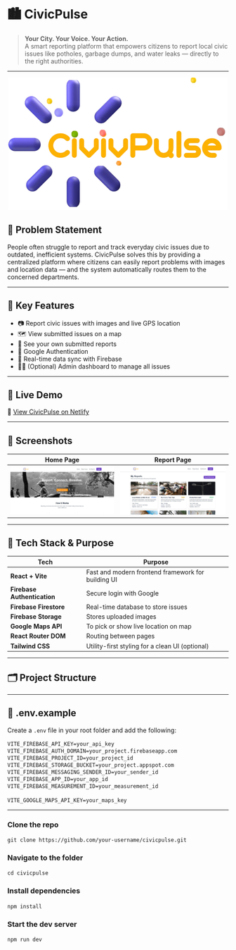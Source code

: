 # 🏙️ CivicPulse

> **Your City. Your Voice. Your Action.**  
A smart reporting platform that empowers citizens to report local civic issues like potholes, garbage dumps, and water leaks — directly to the right authorities.

---
<p align="center">
  <img src="https://github.com/Saquib-Anjum/CivicPulse/blob/main/frontend/public/logo.png" size={10}/>
  
</p>

## 📌 Problem Statement

People often struggle to report and track everyday civic issues due to outdated, inefficient systems. CivicPulse solves this by providing a centralized platform where citizens can easily report problems with images and location data — and the system automatically routes them to the concerned departments.

---

## 🎯 Key Features

- 📷 Report civic issues with images and live GPS location
- 🗺️ View submitted issues on a map
- 📁 See your own submitted reports
- 🔐 Google Authentication
- 📨 Real-time data sync with Firebase
- 🧑‍💻 (Optional) Admin dashboard to manage all issues

---

## 🚀 Live Demo

🔗 [View CivicPulse on Netlify](https://civic-pulse-sooty.vercel.app/)

---

## 📸 Screenshots

| Home Page | Report Page |
|-----------|-------------|
| ![Home](https://github.com/Saquib-Anjum/CivicPulse/blob/main/Screenshot/image.png) | ![Report](https://github.com/Saquib-Anjum/CivicPulse/blob/main/Screenshot/Screenshot%202025-04-26%20084132.png) |



---

## 🔧 Tech Stack & Purpose

| Tech | Purpose |
|------|---------|
| **React + Vite** | Fast and modern frontend framework for building UI |
| **Firebase Authentication** | Secure login with Google |
| **Firebase Firestore** | Real-time database to store issues |
| **Firebase Storage** | Stores uploaded images |
| **Google Maps API** | To pick or show live location on map |
| **React Router DOM** | Routing between pages |
| **Tailwind CSS** | Utility-first styling for a clean UI (optional) |

---

## 🗂️ Project Structure


---

## 🔐 .env.example

Create a `.env` file in your root folder and add the following:

```env
VITE_FIREBASE_API_KEY=your_api_key
VITE_FIREBASE_AUTH_DOMAIN=your_project.firebaseapp.com
VITE_FIREBASE_PROJECT_ID=your_project_id
VITE_FIREBASE_STORAGE_BUCKET=your_project.appspot.com
VITE_FIREBASE_MESSAGING_SENDER_ID=your_sender_id
VITE_FIREBASE_APP_ID=your_app_id
VITE_FIREBASE_MEASUREMENT_ID=your_measurement_id

VITE_GOOGLE_MAPS_API_KEY=your_maps_key
```

---
### Clone the repo
```
git clone https://github.com/your-username/civicpulse.git
```

### Navigate to the folder
```
cd civicpulse
```

### Install dependencies
```
npm install
```

### Start the dev server
```
npm run dev
```
